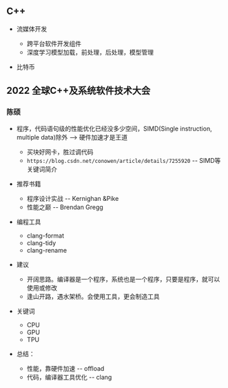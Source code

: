 ## C++ 

+ 流媒体开发
  + 跨平台软件开发组件
  + 深度学习模型加载，前处理，后处理，模型管理

+ 比特币

## 2022 全球C++及系统软件技术大会

### 陈硕

+ 程序，代码语句级的性能优化已经没多少空间，SIMD(Single instruction, multiple data)除外  --> 硬件加速才是王道
  + 买块好网卡，胜过调代码
  + `https://blog.csdn.net/conowen/article/details/7255920`  --  SIMD等关键词简介

+ 推荐书籍
  + 程序设计实战  --  Kernighan &Pike
  + 性能之巅     --  Brendan Gregg

+ 编程工具
  + clang-format
  + clang-tidy 
  + clang-rename

+ 建议
  + 开阔思路。编译器是一个程序，系统也是一个程序，只要是程序，就可以使用或修改
  + 逢山开路，遇水架桥。会使用工具，更会制造工具

+ 关键词
  + CPU
  + GPU
  + TPU

+ 总结：
  + 性能，靠硬件加速  --  offload
  + 代码，编译器工具优化  -- clang